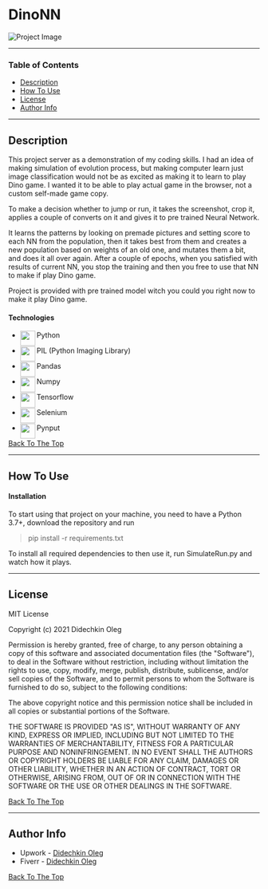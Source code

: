 # DinoNN

![Project Image](https://user-images.githubusercontent.com/1499751/115730861-549a9600-a38f-11eb-957b-fddc06129a6e.gif)

---

### Table of Contents

- [Description](#description)
- [How To Use](#how-to-use)
- [License](#license)
- [Author Info](#author-info)

---

## Description

This project server as a demonstration of my coding skills. I had an idea of making simulation of evolution process, but making computer learn just image classification would not be as excited as making it to learn to play Dino game. I wanted it to be able to play actual game in the browser, not a custom self-made game copy.

To make a decision whether to jump or run, it takes the screenshot, crop it, applies a couple of converts on it and gives it to pre trained Neural Network.

It learns the patterns by looking on premade pictures and setting score to each NN from the population, then it takes best from them and creates a new population based on weights of an old one, and mutates them a bit, and does it all over again. After a couple of epochs, when you satisfied with results of current NN, you stop the training and then you free to use that NN to make if play Dino game.

Project is provided with pre trained model witch you could you right now to make it play Dino game.

#### Technologies

- <img align="left" width="30px" src="https://user-images.githubusercontent.com/1499751/115736045-a513f280-a393-11eb-8dbd-ebd3eda15841.png"/> Python
- <img align="left" width="30px" src="https://user-images.githubusercontent.com/1499751/115736683-23709480-a394-11eb-83ff-2b9934000eff.png"/> PIL (Python Imaging Library)

- <img align="left" width="30px" src="https://user-images.githubusercontent.com/1499751/115737230-9bd75580-a394-11eb-85f2-34865b371733.png"/> Pandas
- <img align="left" width="30px" src="https://user-images.githubusercontent.com/1499751/115737285-ab569e80-a394-11eb-9062-153f7b713199.png"/> Numpy
- <img align="left" width="30px" src="https://user-images.githubusercontent.com/1499751/115737361-bc9fab00-a394-11eb-96eb-c5e9b3b81373.png"/> Tensorflow
- <img align="left" width="30px" src="https://user-images.githubusercontent.com/1499751/115737402-c6291300-a394-11eb-9151-95412013d4bc.png"/> Selenium
- <img align="left" width="30px" src="https://user-images.githubusercontent.com/1499751/115737432-cc1ef400-a394-11eb-8086-3cfa9419d018.png"/> Pynput

[Back To The Top](#read-me-template)

---

## How To Use

#### Installation

To start using that project on your machine, you need to have a Python 3.7+, download the repository and run 

>pip install -r requirements.txt

To install all required dependencies to then use it, run SimulateRun.py and watch how it plays.

---

## License

MIT License

Copyright (c) 2021 Didechkin Oleg

Permission is hereby granted, free of charge, to any person obtaining a copy
of this software and associated documentation files (the "Software"), to deal
in the Software without restriction, including without limitation the rights
to use, copy, modify, merge, publish, distribute, sublicense, and/or sell
copies of the Software, and to permit persons to whom the Software is
furnished to do so, subject to the following conditions:

The above copyright notice and this permission notice shall be included in all
copies or substantial portions of the Software.

THE SOFTWARE IS PROVIDED "AS IS", WITHOUT WARRANTY OF ANY KIND, EXPRESS OR
IMPLIED, INCLUDING BUT NOT LIMITED TO THE WARRANTIES OF MERCHANTABILITY,
FITNESS FOR A PARTICULAR PURPOSE AND NONINFRINGEMENT. IN NO EVENT SHALL THE
AUTHORS OR COPYRIGHT HOLDERS BE LIABLE FOR ANY CLAIM, DAMAGES OR OTHER
LIABILITY, WHETHER IN AN ACTION OF CONTRACT, TORT OR OTHERWISE, ARISING FROM,
OUT OF OR IN CONNECTION WITH THE SOFTWARE OR THE USE OR OTHER DEALINGS IN THE
SOFTWARE.

[Back To The Top](#read-me-template)

---

## Author Info

- Upwork - [Didechkin Oleg](https://www.upwork.com/freelancers/~01bc2c6d8b19205903)
- Fiverr - [Didechkin Oleg](https://www.fiverr.com/dbofury)

[Back To The Top](#read-me-template)
